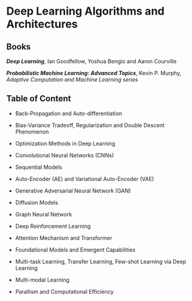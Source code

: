 # Deep Learning Algorithms and Architectures

## Books

***Deep Learning***, Ian Goodfellow, Yoshua Bengio and Aaron Courville

***Probabilistic Machine Learning: Advanced Topics***, Kevin P. Murphy, _Adaptive Computation and Machine Learning series_

## Table of Content

- Back-Propagation and Auto-differentiation

- Bias-Variance Tradeoff, Regularization and Double Descent Phenomenon

- Optimization Methods in Deep Learning

- Convolutional Neural Networks (CNNs)

- Sequential Models

- Auto-Encoder (AE) and Variational Auto-Encoder (VAE)

- Generative Adversarial Neural Network (GAN)

- Diffusion Models

- Graph Neural Network

- Deep Reinforcement Learning

- Attention Mechanism and Transformer

- Foundational Models and Emergent Capabilities

- Multi-task Learning, Transfer Learning, Few-shot Learning via Deep Learning

- Multi-modal Learning

- Parallism and Computational Efficiency
